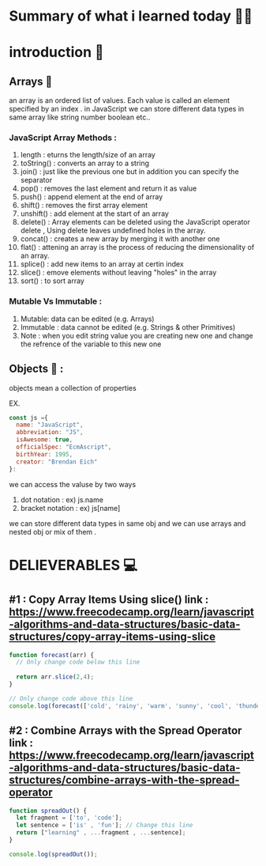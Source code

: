 # Summary of what i learned today 🧑‍🏫

# introduction 📢

## Arrays 🚩
an array is an ordered list of values. Each value is called an element specified by an index .
in JavaScript we can store different data types in same array like string number boolean etc..

### JavaScript Array Methods :

1. length : eturns the length/size of an array
2. toString() : converts an array to a string
3. join() : just like the previous one but  in addition you can specify the separator 
4. pop() : removes the last element and return it as value
5. push() : append element at the end of array
6. shift() : removes the first array element
7. unshift() : add element at the start of an array
8. delete() : Array elements can be deleted using the JavaScript operator delete , Using delete leaves undefined holes in the array.
9. concat() : creates a new array by merging it with another one 
10. flat() : attening an array is the process of reducing the dimensionality of an array.
11. splice() : add new items to an array at certin index
12. slice() : emove elements without leaving "holes" in the array
13. sort() : to sort array

### Mutable Vs Immutable :
1. Mutable: data can be edited (e.g. Arrays)
2. Immutable : data cannot be edited (e.g. Strings & other Primitives)
3. Note : when you edit string value you are creating new one and change the refrence of the variable to this new one

## Objects 🚩 :
objects mean a collection of properties 

EX.
```js 
const js ={
  name: "JavaScript",
  abbreviation: "JS",
  isAwesome: true,
  officialSpec: "EcmAscript",
  birthYear: 1995,
  creator: "Brendan Eich"
}:
```

we can access the valuse by two ways
1. dot notation : ex) js.name
2. bracket notation : ex) js[name]

we can store different data types in same obj and we can use arrays and nested obj or mix of them .

# DELIEVERABLES	💻

## #1 : Copy Array Items Using slice() link : https://www.freecodecamp.org/learn/javascript-algorithms-and-data-structures/basic-data-structures/copy-array-items-using-slice

```js
function forecast(arr) {
  // Only change code below this line
  
  return arr.slice(2,4);
}

// Only change code above this line
console.log(forecast(['cold', 'rainy', 'warm', 'sunny', 'cool', 'thunderstorms']));
```

## #2 : Combine Arrays with the Spread Operator link : https://www.freecodecamp.org/learn/javascript-algorithms-and-data-structures/basic-data-structures/combine-arrays-with-the-spread-operator

```js
function spreadOut() {
  let fragment = ['to', 'code'];
  let sentence = ['is' , 'fun']; // Change this line
  return ["learning" , ...fragment , ...sentence];
}

console.log(spreadOut());
```

